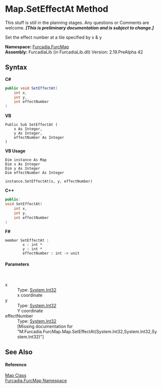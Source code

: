 # Map.SetEffectAt Method 
This stuff is still in the planning stages. Any questions or Comments are welcome. _**\[This is preliminary documentation and is subject to change.\]**_

Set the effect number at a tile specified by x & y

**Namespace:**&nbsp;<a href="N_Furcadia_FurcMap">Furcadia.FurcMap</a><br />**Assembly:**&nbsp;FurcadiaLib (in FurcadiaLib.dll) Version: 2.19.PreAlpha 42

## Syntax

**C#**<br />
``` C#
public void SetEffectAt(
	int x,
	int y,
	int effectNumber
)
```

**VB**<br />
``` VB
Public Sub SetEffectAt ( 
	x As Integer,
	y As Integer,
	effectNumber As Integer
)
```

**VB Usage**<br />
``` VB Usage
Dim instance As Map
Dim x As Integer
Dim y As Integer
Dim effectNumber As Integer

instance.SetEffectAt(x, y, effectNumber)
```

**C++**<br />
``` C++
public:
void SetEffectAt(
	int x, 
	int y, 
	int effectNumber
)
```

**F#**<br />
``` F#
member SetEffectAt : 
        x : int * 
        y : int * 
        effectNumber : int -> unit 

```


#### Parameters
&nbsp;<dl><dt>x</dt><dd>Type: <a href="http://msdn2.microsoft.com/en-us/library/td2s409d" target="_blank">System.Int32</a><br />x coordinate</dd><dt>y</dt><dd>Type: <a href="http://msdn2.microsoft.com/en-us/library/td2s409d" target="_blank">System.Int32</a><br />Y coordinate</dd><dt>effectNumber</dt><dd>Type: <a href="http://msdn2.microsoft.com/en-us/library/td2s409d" target="_blank">System.Int32</a><br />\[Missing <param name="effectNumber"/> documentation for "M:Furcadia.FurcMap.Map.SetEffectAt(System.Int32,System.Int32,System.Int32)"\]</dd></dl>

## See Also


#### Reference
<a href="T_Furcadia_FurcMap_Map">Map Class</a><br /><a href="N_Furcadia_FurcMap">Furcadia.FurcMap Namespace</a><br />